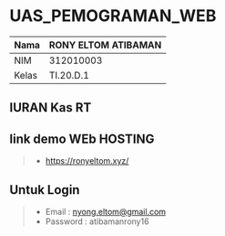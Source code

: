 # UAS_PEMOGRAMAN_WEB
| Nama        | RONY ELTOM ATIBAMAN |
| ----------- | ------------------- |
| NIM         |     312010003       |
| Kelas       |     TI.20.D.1       |

## IURAN Kas RT
## link demo WEb HOSTING
> * https://ronyeltom.xyz/

## Untuk Login
> * Email : nyong.eltom@gmail.com
> * Password : atibamanrony16